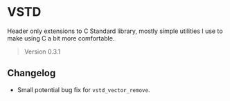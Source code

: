 # VSTD

Header only extensions to C Standard library, mostly simple utilities I use to make using C a bit more comfortable.

> Version 0.3.1

## Changelog

- Small potential bug fix for `vstd_vector_remove`.
